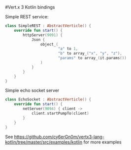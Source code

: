 #Vert.x 3 Kotlin bindings

Simple REST service:

```kotlin
class SimpleREST : AbstractVerticle() {
    override fun start() {
        httpServer(9091) {
            Json {
                object_(
                        "a" to 1,
                        "b" to array_("x", "y", "z"),
                        "params" to array_(it.params())
                )
            }
        }
    }
}
```

Simple echo socket server
```kotlin
class EchoSocket : AbstractVerticle() {
    override fun start() {
        netServer(9094) { client ->
            client.startPumpTo(client)
        }
    }
}
```

See https://github.com/cy6erGn0m/vertx3-lang-kotlin/tree/master/src/examples/kotlin for more examples
